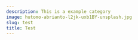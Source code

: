 ```yaml
---
description: This is a example category
image: hutomo-abrianto-l2jk-uxb1BY-unsplash.jpg
slug: test
title: Test
---
```

